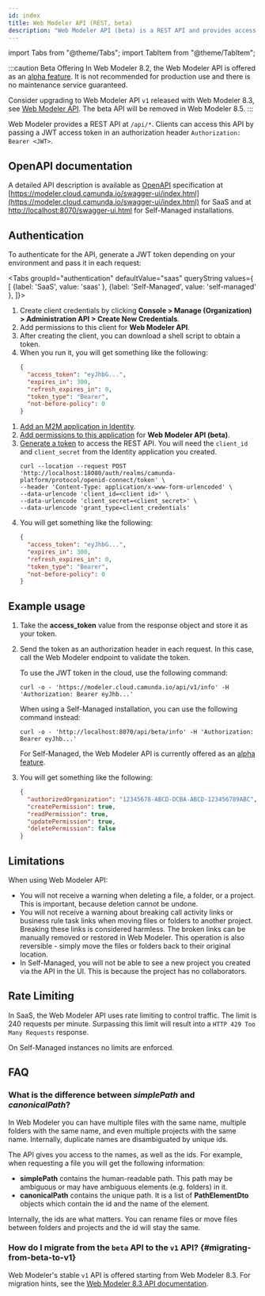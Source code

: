 ```yaml
---
id: index
title: Web Modeler API (REST, beta)
description: "Web Modeler API (beta) is a REST API and provides access to Web Modeler data. Requests and responses are in JSON notation."
---
```


import Tabs from "@theme/Tabs";
import TabItem from "@theme/TabItem";

:::caution Beta Offering
In Web Modeler 8.2, the Web Modeler API is offered as an [alpha feature](/reference/alpha-features.md).
It is not recommended for production use and there is no maintenance service guaranteed.

Consider upgrading to Web Modeler API `v1` released with Web Modeler 8.3, see [Web Modeler API](#migrating-from-beta-to-v1).
The beta API will be removed in Web Modeler 8.5.
:::

Web Modeler provides a REST API at `/api/*`. Clients can access this API by passing a JWT access token in an authorization header `Authorization: Bearer <JWT>`.

## OpenAPI documentation

A detailed API description is available as [OpenAPI](https://www.openapis.org/) specification at [https://modeler.cloud.camunda.io/swagger-ui/index.html](https://modeler.cloud.camunda.io/swagger-ui/index.html)
for SaaS and at [http://localhost:8070/swagger-ui.html](http://localhost:8070/swagger-ui.html) for Self-Managed
installations.

## Authentication

To authenticate for the API, generate a JWT token depending on your environment and pass it in each request:

<Tabs groupId="authentication" defaultValue="saas" queryString values={
[
{label: 'SaaS', value: 'saas' },
{label: 'Self-Managed', value: 'self-managed' },
]}>

<TabItem value='saas'>

1. Create client credentials by clicking **Console > Manage (Organization) > Administration API > Create New Credentials**.
2. Add permissions to this client for **Web Modeler API**.
3. After creating the client, you can download a shell script to obtain a token.
4. When you run it, you will get something like the following:
   ```json
   {
     "access_token": "eyJhbG...",
     "expires_in": 300,
     "refresh_expires_in": 0,
     "token_type": "Bearer",
     "not-before-policy": 0
   }
   ```

</TabItem>

<TabItem value='self-managed'>

1. [Add an M2M application in Identity](/self-managed/identity/user-guide/additional-features/incorporate-applications.md).
2. [Add permissions to this application](/self-managed/identity/user-guide/additional-features/incorporate-applications.md) for **Web Modeler API (beta)**.
3. [Generate a token](/self-managed/identity/user-guide/authorizations/generating-m2m-tokens.md) to access the REST API. You will need the `client_id` and `client_secret` from the Identity application you created.
   ```shell
   curl --location --request POST 'http://localhost:18080/auth/realms/camunda-platform/protocol/openid-connect/token' \
   --header 'Content-Type: application/x-www-form-urlencoded' \
   --data-urlencode 'client_id=<client id>' \
   --data-urlencode 'client_secret=<client_secret>' \
   --data-urlencode 'grant_type=client_credentials'
   ```
4. You will get something like the following:
   ```json
   {
     "access_token": "eyJhbG...",
     "expires_in": 300,
     "refresh_expires_in": 0,
     "token_type": "Bearer",
     "not-before-policy": 0
   }
   ```

</TabItem>

</Tabs>

## Example usage

1. Take the **access_token** value from the response object and store it as your token.
2. Send the token as an authorization header in each request. In this case, call the Web Modeler endpoint to validate the token.

   To use the JWT token in the cloud, use the following command:

   ```shell
   curl -o - 'https://modeler.cloud.camunda.io/api/v1/info' -H 'Authorization: Bearer eyJhb...'
   ```

   When using a Self-Managed installation, you can use the following command instead:

   ```shell
   curl -o - 'http://localhost:8070/api/beta/info' -H 'Authorization: Bearer eyJhb...'
   ```

   For Self-Managed, the Web Modeler API is currently offered as an [alpha feature](/reference/alpha-features.md).

3. You will get something like the following:
   ```json
   {
     "authorizedOrganization": "12345678-ABCD-DCBA-ABCD-123456789ABC",
     "createPermission": true,
     "readPermission": true,
     "updatePermission": true,
     "deletePermission": false
   }
   ```

## Limitations

When using Web Modeler API:

- You will not receive a warning when deleting a file, a folder, or a project.
  This is important, because deletion cannot be undone.
- You will not receive a warning about breaking call activity links or business rule task links when moving files or folders to another project.
  Breaking these links is considered harmless. The broken links can be manually removed or restored in Web Modeler. This operation is also
  reversible - simply move the files or folders back to their original location.
- In Self-Managed, you will not be able to see a new project you created via the API in the UI.
  This is because the project has no collaborators.

## Rate Limiting

In SaaS, the Web Modeler API uses rate limiting to control traffic.
The limit is 240 requests per minute.
Surpassing this limit will result into a `HTTP 429 Too Many Requests` response.

On Self-Managed instances no limits are enforced.

## FAQ

### What is the difference between _simplePath_ and _canonicalPath_?

In Web Modeler you can have multiple files with the same name, multiple folders with the same name, and even multiple projects with the same name. Internally, duplicate names are disambiguated by unique ids.

The API gives you access to the names, as well as the ids. For example, when requesting a file you will get the following information:

- **simplePath** contains the human-readable path. This path may be ambiguous or may have ambiguous elements (e.g. folders) in it.
- **canonicalPath** contains the unique path. It is a list of **PathElementDto** objects which contain the id and the name of the element.

Internally, the ids are what matters. You can rename files or move files between folders and projects and the id will stay the same.

### How do I migrate from the `beta` API to the `v1` API? {#migrating-from-beta-to-v1}

Web Modeler's stable `v1` API is offered starting from Web Modeler 8.3.
For migration hints, see the [Web Modeler 8.3 API documentation](/versioned_docs/version-8.3/apis-tools/web-modeler-api/index.md#migrating-from-beta-to-v1).
